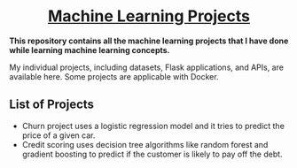 <div Align="center"><h1> <a href="https://shsarv.github.io/Machine-Learning-Projects/">Machine Learning Projects </a></h1></div>
  
**This repository contains all the machine learning projects that I have done while learning machine learning concepts.**

My individual projects, including datasets, Flask applications, and APIs, are available here. Some projects are applicable with Docker.

## List of Projects
* Churn project uses a logistic regression model and it tries to predict the price of a given car.
* Credit scoring uses decision tree algorithms like random forest and gradient boosting to predict if the customer is likely to pay off  the debt.
